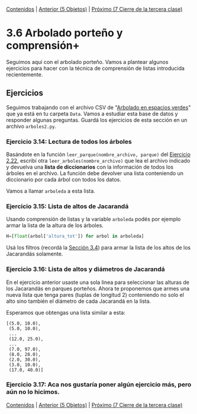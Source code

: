 [Contenidos](../Contenidos.md) \| [Anterior (5 Objetos)](05_Objetos.md) \| [Próximo (7 Cierre de la tercera clase)](07_Cierre.md)

# 3.6 Arbolado porteño y comprensión+

Seguimos aquí con el arbolado porteño. Vamos a plantear algunos ejercicios para hacer con la técnica de comprensión de listas introducida recientemente.


## Ejercicios

Seguimos trabajando con el archivo CSV de "[Arbolado en espacios verdes](https://data.buenosaires.gob.ar/dataset/arbolado-espacios-verdes)" que ya está en tu carpeta `Data`. Vamos a estudiar esta base de datos y responder algunas preguntas. Guardá los ejercicios de esta sección en un archivo `arboles2.py`.


### Ejercicio 3.14: Lectura de todos los árboles
Basándote en la función `leer_parque(nombre_archivo, parque)` del [Ejercicio 2.22](../02_Datos/07_Arboles1.md#ejercicio-222-lectura-de-los-árboles-de-un-parque), escribí otra `leer_arboles(nombre_archivo)` que lea el archivo indicado y devuelva una **lista de diccionarios** con la información de todos los árboles en el archivo. La función debe devolver una lista conteniendo un diccionario por cada árbol con todos los datos.

Vamos a llamar `arboleda` a esta lista.

### Ejercicio 3.15: Lista de altos de Jacarandá
Usando comprensión de listas y la variable `arboleda` podés por ejemplo armar la lista de la altura de los árboles.

```python
H=[float(arbol['altura_tot']) for arbol in arboleda]
```

Usá los filtros (recordá la [Sección 3.4](../03_Mas_Python/04_Comprension_Listas.md#filtros)) para armar la lista de los altos de los Jacarandás solamente.

### Ejercicio 3.16: Lista de altos y diámetros de Jacarandá
En el ejercicio anterior usaste una sola linea para seleccionar las alturas de los Jacarandás en parques porteños. Ahora te proponemos que armes una nueva lista que tenga pares (tuplas de longitud 2) conteniendo no solo el alto sino también el diámetro de cada Jacarandá en la lista.

Esperamos que obtengas una lista similar a esta:
```
[(5.0, 10.0),
 (5.0, 10.0),
 ...
 (12.0, 25.0),
 ...
 (7.0, 97.0), 
 (8.0, 28.0), 
 (2.0, 30.0), 
 (3.0, 10.0), 
 (17.0, 40.0)]
```

### Ejercicio 3.17: Aca nos gustaría poner algún ejercicio más, pero aún no lo hicimos.

[Contenidos](../Contenidos.md) \| [Anterior (5 Objetos)](05_Objetos.md) \| [Próximo (7 Cierre de la tercera clase)](07_Cierre.md)

